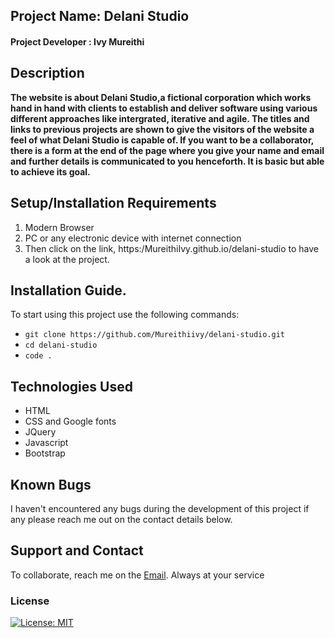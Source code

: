 ## Project Name: Delani Studio
#### Project Developer : Ivy Mureithi

## Description
  **The website is about Delani Studio,a fictional corporation which works hand in hand with clients to establish and deliver software using various different approaches like intergrated, iterative and agile. The titles and links to previous projects are shown to give the visitors of the website a feel of what Delani Studio is capable of. If you want to be a collaborator, there is a form at the end of the page where you give your name and email and further details is communicated to you henceforth. It is basic but able to achieve its goal.**


  ## Setup/Installation Requirements

1. Modern Browser
2. PC or any electronic device with internet connection
3. Then click  on the  link,  https:/MureithiIvy.github.io/delani-studio    to have  a look  at the  project.

## Installation Guide.
To start using this project use the following commands:

- `git clone https://github.com/Mureithiivy/delani-studio.git`
- `cd delani-studio`
- `code .`

## Technologies Used
* HTML
* CSS and Google fonts
* JQuery
* Javascript
* Bootstrap
## Known Bugs
I haven't encountered any bugs during the development of this project if any please reach me out on the contact details below. 

## Support and Contact
To collaborate, reach me on the [Email](mureithivy@gmail.com). Always at your service 
### License
[![License: MIT](https://img.shields.io/badge/License-MIT-yellow.svg)](https://opensource.org/licenses/MIT)